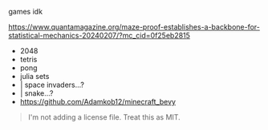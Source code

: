 games idk

https://www.quantamagazine.org/maze-proof-establishes-a-backbone-for-statistical-mechanics-20240207/?mc_cid=0f25eb2815

- 2048
- tetris
- pong
- julia sets
- | space invaders...?
- | snake...?
- https://github.com/Adamkob12/minecraft_bevy

> I'm not adding a license file. Treat this as MIT.
